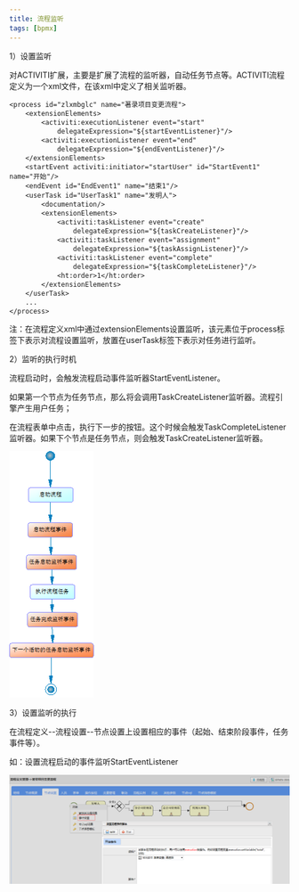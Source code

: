 ```yaml
---
title: 流程监听
tags: [bpmx]
---
```


1）设置监听

对ACTIVITI扩展，主要是扩展了流程的监听器，自动任务节点等。ACTIVITI流程定义为一个xml文件，在该xml中定义了相关监听器。

```
<process id="zlxmbglc" name="著录项目变更流程">
    <extensionElements>
        <activiti:executionListener event="start" 
            delegateExpression="${startEventListener}"/>
        <activiti:executionListener event="end" 
            delegateExpression="${endEventListener}"/>
    </extensionElements>
    <startEvent activiti:initiator="startUser" id="StartEvent1" name="开始"/>
    <endEvent id="EndEvent1" name="结束1"/>
    <userTask id="UserTask1" name="发明人">
        <documentation/>
        <extensionElements>
            <activiti:taskListener event="create" 
                delegateExpression="${taskCreateListener}"/>
            <activiti:taskListener event="assignment" 
                delegateExpression="${taskAssignListener}"/>
            <activiti:taskListener event="complete"
                delegateExpression="${taskCompleteListener}"/>
            <ht:order>1</ht:order>
        </extensionElements>
    </userTask>
    ...
</process>
```

注：在流程定义xml中通过extensionElements设置监听，该元素位于process标签下表示对流程设置监听，放置在userTask标签下表示对任务进行监听。

2）监听的执行时机

流程启动时，会触发流程启动事件监听器StartEventListener。

如果第一个节点为任务节点，那么将会调用TaskCreateListener监听器。流程引擎产生用户任务；

在流程表单中点击，执行下一步的按钮。这个时候会触发TaskCompleteListener监听器。如果下个节点是任务节点，则会触发TaskCreateListener监听器。

![](/images/work/bpmx/source/listener.png)

3）设置监听的执行

在流程定义--流程设置--节点设置上设置相应的事件（起始、结束阶段事件，任务事件等）。

如：设置流程启动的事件监听StartEventListener

![](/images/work/bpmx/source/setlistener.png)